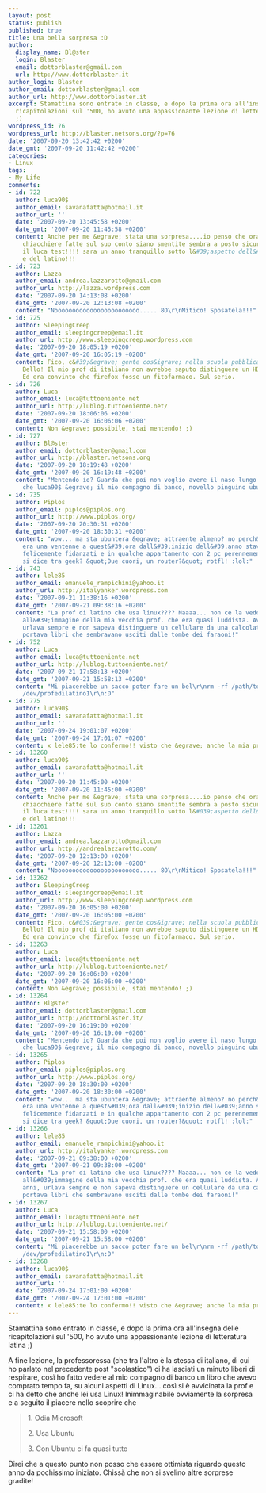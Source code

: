 ```yaml
---
layout: post
status: publish
published: true
title: Una bella sorpresa :D
author:
  display_name: Bl@ster
  login: Blaster
  email: dottorblaster@gmail.com
  url: http://www.dottorblaster.it
author_login: Blaster
author_email: dottorblaster@gmail.com
author_url: http://www.dottorblaster.it
excerpt: Stamattina sono entrato in classe, e dopo la prima ora all'insegna delle
  ricapitolazioni sul '500, ho avuto una appassionante lezione di letteratura latina
  ;)
wordpress_id: 76
wordpress_url: http://blaster.netsons.org/?p=76
date: '2007-09-20 13:42:42 +0200'
date_gmt: '2007-09-20 11:42:42 +0200'
categories:
- Linux
tags:
- My Life
comments:
- id: 722
  author: luca90$
  author_email: savanafatta@hotmail.it
  author_url: ''
  date: '2007-09-20 13:45:58 +0200'
  date_gmt: '2007-09-20 11:45:58 +0200'
  content: Anche per me &egrave; stata una sorpresa....io penso che ora tutte quelle
    chiacchiere fatte sul suo conto siano smentite sembra a posto sicuramente ha passato
    il luca test!!!! sara un anno tranquillo sotto l&#39;aspetto dell&#39;italiano
    e del latino!!!
- id: 723
  author: Lazza
  author_email: andrea.lazzarotto@gmail.com
  author_url: http://lazza.wordpress.com
  date: '2007-09-20 14:13:08 +0200'
  date_gmt: '2007-09-20 12:13:08 +0200'
  content: "Noooooooooooooooooooooooo..... 8O\r\nMitico! Sposatela!!!"
- id: 725
  author: SleepingCreep
  author_email: sleepingcreep@email.it
  author_url: http://www.sleepingcreep.wordpress.com
  date: '2007-09-20 18:05:19 +0200'
  date_gmt: '2007-09-20 16:05:19 +0200'
  content: Fico, c&#39;&egrave; gente cos&igrave; nella scuola pubblica italiana?
    Bello! Il mio prof di italiano non avrebbe saputo distinguere un HD da uno spinterogeno.
    Ed era convinto che firefox fosse un fitofarmaco. Sul serio.
- id: 726
  author: Luca
  author_email: luca@tuttoeniente.net
  author_url: http://lublog.tuttoeniente.net/
  date: '2007-09-20 18:06:06 +0200'
  date_gmt: '2007-09-20 16:06:06 +0200'
  content: Non &egrave; possibile, stai mentendo! ;)
- id: 727
  author: Bl@ster
  author_email: dottorblaster@gmail.com
  author_url: http://blaster.netsons.org
  date: '2007-09-20 18:19:48 +0200'
  date_gmt: '2007-09-20 16:19:48 +0200'
  content: "Mentendo io? Guarda che poi non voglio avere il naso lungo!\r\nTanto pi&ugrave;
    che luca90$ &egrave; il mio compagno di banco, novello pinguino ubuntista ;)"
- id: 735
  author: Piplos
  author_email: piplos@piplos.org
  author_url: http://www.piplos.org/
  date: '2007-09-20 20:30:31 +0200'
  date_gmt: '2007-09-20 18:30:31 +0200'
  content: "wow... ma sta ubuntera &egrave; attraente almeno? no perch&egrave; se
    era una ventenne a quest&#39;ora dall&#39;inizio dell&#39;anno stavamo gi&agrave;
    felicemente fidanzati e in qualche appartamento con 2 pc perennemente accesi :D\r\n\r\nCome
    si dice tra geek? &quot;Due cuori, un router?&quot; rotfl! :lol:"
- id: 743
  author: lele85
  author_email: emanuele_rampichini@yahoo.it
  author_url: http://italyanker.wordpress.com
  date: '2007-09-21 11:38:16 +0200'
  date_gmt: '2007-09-21 09:38:16 +0200'
  content: "La prof di latino che usa linux???? Naaaa... non ce la vedo. Io sono affezionato
    all&#39;immagine della mia vecchia prof. che era quasi luddista. Aveva mille anni,
    urlava sempre e non sapeva distinguere un cellulare da una calcolatrice!\r\nE
    portava libri che sembravano usciti dalle tombe dei faraoni!"
- id: 752
  author: Luca
  author_email: luca@tuttoeniente.net
  author_url: http://lublog.tuttoeniente.net/
  date: '2007-09-21 17:58:13 +0200'
  date_gmt: '2007-09-21 15:58:13 +0200'
  content: "Mi piacerebbe un sacco poter fare un bel\r\nrm -rf /path/to/profe-di-latino\r\noppure\r\nmkfs
    /dev/profedilatino1\r\n:D"
- id: 775
  author: luca90$
  author_email: savanafatta@hotmail.it
  author_url: ''
  date: '2007-09-24 19:01:07 +0200'
  date_gmt: '2007-09-24 17:01:07 +0200'
  content: x lele85:te lo confermo!! visto che &egrave; anche la mia prof!!
- id: 13260
  author: luca90$
  author_email: savanafatta@hotmail.it
  author_url: ''
  date: '2007-09-20 11:45:00 +0200'
  date_gmt: '2007-09-20 11:45:00 +0200'
  content: Anche per me &egrave; stata una sorpresa....io penso che ora tutte quelle
    chiacchiere fatte sul suo conto siano smentite sembra a posto sicuramente ha passato
    il luca test!!!! sara un anno tranquillo sotto l&#039;aspetto dell&#039;italiano
    e del latino!!!
- id: 13261
  author: Lazza
  author_email: andrea.lazzarotto@gmail.com
  author_url: http://andrealazzarotto.com/
  date: '2007-09-20 12:13:00 +0200'
  date_gmt: '2007-09-20 12:13:00 +0200'
  content: "Noooooooooooooooooooooooo..... 8O\r\nMitico! Sposatela!!!"
- id: 13262
  author: SleepingCreep
  author_email: sleepingcreep@email.it
  author_url: http://www.sleepingcreep.wordpress.com
  date: '2007-09-20 16:05:00 +0200'
  date_gmt: '2007-09-20 16:05:00 +0200'
  content: Fico, c&#039;&egrave; gente cos&igrave; nella scuola pubblica italiana?
    Bello! Il mio prof di italiano non avrebbe saputo distinguere un HD da uno spinterogeno.
    Ed era convinto che firefox fosse un fitofarmaco. Sul serio.
- id: 13263
  author: Luca
  author_email: luca@tuttoeniente.net
  author_url: http://lublog.tuttoeniente.net/
  date: '2007-09-20 16:06:00 +0200'
  date_gmt: '2007-09-20 16:06:00 +0200'
  content: Non &egrave; possibile, stai mentendo! ;)
- id: 13264
  author: Bl@ster
  author_email: dottorblaster@gmail.com
  author_url: http://dottorblaster.it/
  date: '2007-09-20 16:19:00 +0200'
  date_gmt: '2007-09-20 16:19:00 +0200'
  content: "Mentendo io? Guarda che poi non voglio avere il naso lungo!\r\nTanto pi&ugrave;
    che luca90$ &egrave; il mio compagno di banco, novello pinguino ubuntista ;)"
- id: 13265
  author: Piplos
  author_email: piplos@piplos.org
  author_url: http://www.piplos.org/
  date: '2007-09-20 18:30:00 +0200'
  date_gmt: '2007-09-20 18:30:00 +0200'
  content: "wow... ma sta ubuntera &egrave; attraente almeno? no perch&egrave; se
    era una ventenne a quest&#039;ora dall&#039;inizio dell&#039;anno stavamo gi&agrave;
    felicemente fidanzati e in qualche appartamento con 2 pc perennemente accesi :D\r\n\r\nCome
    si dice tra geek? &quot;Due cuori, un router?&quot; rotfl! :lol:"
- id: 13266
  author: lele85
  author_email: emanuele_rampichini@yahoo.it
  author_url: http://italyanker.wordpress.com
  date: '2007-09-21 09:38:00 +0200'
  date_gmt: '2007-09-21 09:38:00 +0200'
  content: "La prof di latino che usa linux???? Naaaa... non ce la vedo. Io sono affezionato
    all&#039;immagine della mia vecchia prof. che era quasi luddista. Aveva mille
    anni, urlava sempre e non sapeva distinguere un cellulare da una calcolatrice!\r\nE
    portava libri che sembravano usciti dalle tombe dei faraoni!"
- id: 13267
  author: Luca
  author_email: luca@tuttoeniente.net
  author_url: http://lublog.tuttoeniente.net/
  date: '2007-09-21 15:58:00 +0200'
  date_gmt: '2007-09-21 15:58:00 +0200'
  content: "Mi piacerebbe un sacco poter fare un bel\r\nrm -rf /path/to/profe-di-latino\r\noppure\r\nmkfs
    /dev/profedilatino1\r\n:D"
- id: 13268
  author: luca90$
  author_email: savanafatta@hotmail.it
  author_url: ''
  date: '2007-09-24 17:01:00 +0200'
  date_gmt: '2007-09-24 17:01:00 +0200'
  content: x lele85:te lo confermo!! visto che &egrave; anche la mia prof!!
---
```

<p>Stamattina sono entrato in classe, e dopo la prima ora all'insegna delle ricapitolazioni sul '500, ho avuto una appassionante lezione di letteratura latina ;)<a id="more"></a><a id="more-76"></a></p>
<p>A fine lezione, la professoressa (che tra l'altro è la stessa di italiano, di cui ho parlato nel precedente post "scolastico") ci ha lasciati un minuto liberi di respirare, così ho fatto vedere al mio compagno di banco un libro che avevo comprato tempo fa, su alcuni aspetti di Linux... così si è avvicinata la prof e ci ha detto che anche lei usa Linux! Inimmaginabile ovviamente la sorpresa e a seguito il piacere nello scoprire che</p>
<blockquote><p>1. Odia Microsoft</p>
<p>2. Usa Ubuntu</p>
<p>3. Con Ubuntu ci fa quasi tutto</p></blockquote>
<p>Direi che a questo punto non posso che essere ottimista riguardo questo anno da pochissimo iniziato. Chissà che non si svelino altre sorprese gradite!</p>
